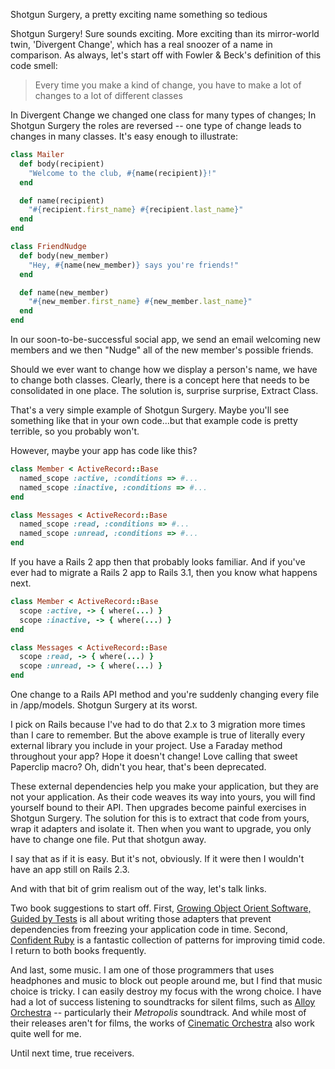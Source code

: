 Shotgun Surgery, a pretty exciting name something so tedious

Shotgun Surgery! Sure sounds exciting. More exciting than its mirror-world twin, 'Divergent Change', which has a real snoozer of a name in comparison.
As always, let's start off with Fowler & Beck's definition of this code smell:

> Every time you make a kind of change, you have to make a lot of changes to a lot of different classes

In Divergent Change we changed one class for many types of changes; In Shotgun Surgery the roles are reversed -- one type of change leads to changes in many classes.
It's easy enough to illustrate:

```ruby
class Mailer
  def body(recipient)
    "Welcome to the club, #{name(recipient)}!"
  end

  def name(recipient)
    "#{recipient.first_name} #{recipient.last_name}"
  end
end

class FriendNudge
  def body(new_member)
    "Hey, #{name(new_member)} says you're friends!"
  end

  def name(new_member)
    "#{new_member.first_name} #{new_member.last_name}"
  end
end
```

In our soon-to-be-successful social app, we send an email welcoming new members and we then "Nudge" all of the new member's possible friends.

Should we ever want to change how we display a person's name, we have to change both classes. Clearly, there is a concept here that needs to be consolidated in one place. The solution is, surprise surprise, Extract Class.

That's a very simple example of Shotgun Surgery. Maybe you'll see something like that in your own code...but that example code is pretty terrible, so you probably won't.

However, maybe your app has code like this?

```ruby
class Member < ActiveRecord::Base
  named_scope :active, :conditions => #...
  named_scope :inactive, :conditions => #...
end

class Messages < ActiveRecord::Base
  named_scope :read, :conditions => #...
  named_scope :unread, :conditions => #...
end
```

If you have a Rails 2 app then that probably looks familiar. And if you've ever had to migrate a Rails 2 app to Rails 3.1, then you know what happens next.

```ruby
class Member < ActiveRecord::Base
  scope :active, -> { where(...) }
  scope :inactive, -> { where(...) }
end

class Messages < ActiveRecord::Base
  scope :read, -> { where(...) }
  scope :unread, -> { where(...) }
end

```

One change to a Rails API method and you're suddenly changing every file in /app/models. Shotgun Surgery at its worst.

I pick on Rails because I've had to do that 2.x to 3 migration more times than I care to remember. But the above example is true of literally every external library you include in your project. Use a Faraday method throughout your app? Hope it doesn't change! Love calling that sweet Paperclip macro? Oh, didn't you hear, that's been deprecated.

These external dependencies help you make your application, but they are not your application. As their code weaves its way into yours, you will find yourself bound to their API. Then upgrades become painful exercises in Shotgun Surgery. The solution for this is to extract that code from yours, wrap it adapters and isolate it. Then when you want to upgrade, you only have to change one file. Put that shotgun away.

I say that as if it is easy. But it's not, obviously. If it were then I wouldn't have an app still on Rails 2.3.

And with that bit of grim realism out of the way, let's talk links.

Two book suggestions to start off. First, [Growing Object Orient Software, Guided by Tests](http://www.growing-object-oriented-software.com/) is all about writing those adapters that prevent dependencies from freezing your application code in time. Second, [Confident Ruby](http://www.confidentruby.com/) is a fantastic collection of patterns for improving timid code. I return to both books frequently.

And last, some music. I am one of those programmers that uses headphones and music to block out people around me, but I find that music choice is tricky. I can easily destroy my focus with the wrong choice. I have had a lot of success listening to soundtracks for silent films, such as [Alloy Orchestra](http://www.alloyorchestra.com/) -- particularly their _Metropolis_ soundtrack. And while most of their releases aren't for films, the works of [Cinematic Orchestra](http://www.cinematicorchestra.com/) also work quite well for me.

Until next time, true receivers.

